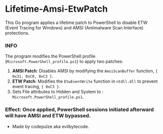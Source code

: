 # Lifetime-Amsi-EtwPatch

This Go program applies a lifetime patch to PowerShell to disable ETW (Event Tracing for Windows) and AMSI (Antimalware Scan Interface) protections.

### INFO
The program modifies the PowerShell profile (`Microsoft.PowerShell_profile.ps1`) to apply two patches:

1. **AMSI Patch**: Disables AMSI by modifying the `AmsiScanBuffer` function, ```{ 0x31, 0xC0, 0xC3 }```.
2. **ETW Patch**: Modifies the `EtwEventWrite` function in `ntdll.dll` to prevent event tracing, ```{ 0xC3 }```.
3. Sets File attributes to Hidden and System to : `Microsoft.PowerShell_profile.ps1`.

### Effect: Once applied, PowerShell sessions initiated afterward will have AMSI and ETW bypassed.

- Made by codepulze aka evilbytecode.
